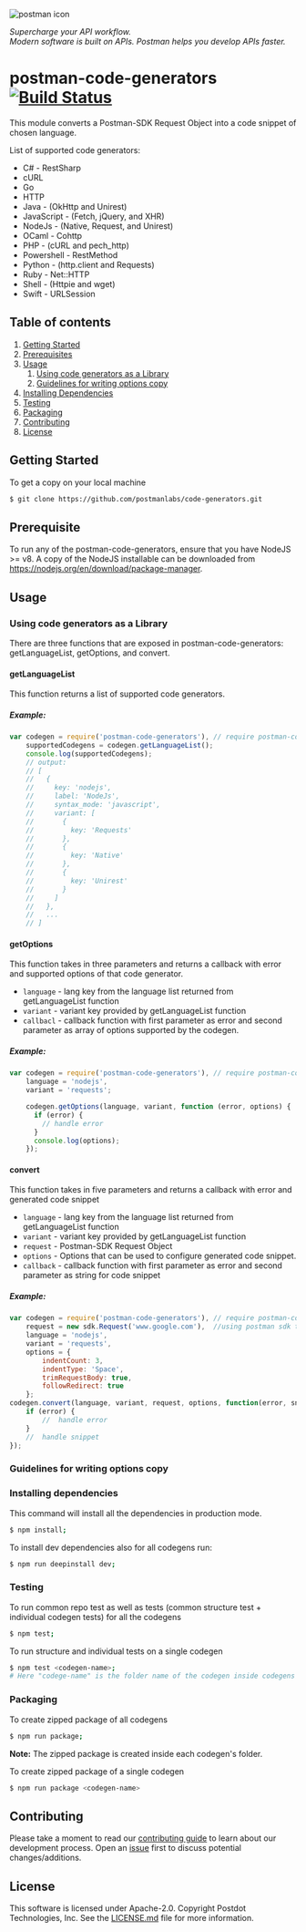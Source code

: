 
![postman icon](https://raw.githubusercontent.com/postmanlabs/postmanlabs.github.io/develop/global-artefacts/postman-logo%2Btext-320x132.png) 

*Supercharge your API workflow.*  
*Modern software is built on APIs. Postman helps you develop APIs faster.*

# postman-code-generators [![Build Status](https://travis-ci.com/postmanlabs/postman-code-generators.svg?branch=master)](https://travis-ci.com/postmanlabs/postman-code-generators)

This module converts a Postman-SDK Request Object into a code snippet of chosen language.
 
List of supported code generators: 

* C# - RestSharp
* cURL
* Go
* HTTP
* Java - (OkHttp and Unirest)
* JavaScript - (Fetch, jQuery, and XHR)
* NodeJs - (Native, Request, and Unirest)
* OCaml - Cohttp
* PHP - (cURL and pech_http)
* Powershell - RestMethod
* Python - (http.client and Requests)
* Ruby - Net::HTTP
* Shell - (Httpie and wget)
* Swift - URLSession

## Table of contents 

1. [Getting Started](#getting-started)
2. [Prerequisites](#prerequisites)
3. [Usage](#usage)
    1. [Using code generators as a Library](#using-code-generators-as-a-library)
    2. [Guidelines for writing options copy](#guidelines-for-writing-options-copy)
4. [Installing Dependencies](#installing-dependencies)
5. [Testing](#testing)
6. [Packaging](#packaging)
7. [Contributing](#contributing)
8. [License](#license)

## Getting Started
To get a copy on your local machine
```bash
$ git clone https://github.com/postmanlabs/code-generators.git
```

## Prerequisite
To run any of the postman-code-generators, ensure that you have NodeJS >= v8. A copy of the NodeJS installable can be downloaded from https://nodejs.org/en/download/package-manager.

## Usage

### Using code generators as a Library 
There are three functions that are exposed in postman-code-generators: getLanguageList, getOptions, and convert.

#### getLanguageList
This function returns a list of supported code generators. 

##### Example:
```js
var codegen = require('postman-code-generators'), // require postman-code-generators in your project
    supportedCodegens = codegen.getLanguageList();
    console.log(supportedCodegens);
    // output:
    // [
    //   {
    //     key: 'nodejs',
    //     label: 'NodeJs',
    //     syntax_mode: 'javascript',
    //     variant: [
    //       {
    //         key: 'Requests'
    //       },
    //       {
    //         key: 'Native'
    //       },
    //       {
    //         key: 'Unirest'
    //       }
    //     ]
    //   },
    //   ...
    // ]
```

#### getOptions 

This function takes in three parameters and returns a callback  with error and supported options of that code generator.

* `language` - lang key from the language list returned from getLanguageList function
* `variant` - variant key provided by getLanguageList function
* `callbacl` - callback function with first parameter as error and second parameter as array of options supported by the codegen.


##### Example:
```js
var codegen = require('postman-code-generators'), // require postman-code-generators in your project
    language = 'nodejs',
    variant = 'requests';

    codegen.getOptions(language, variant, function (error, options) {
      if (error) {
        // handle error
      }
      console.log(options);
    });
```

#### convert 
This function takes in five parameters and returns a callback with error and generated code snippet
* `language` - lang key from the language list returned from getLanguageList function
* `variant` - variant key provided by getLanguageList function
* `request` - Postman-SDK Request Object
* `options` - Options that can be used to configure generated code snippet. 
* `callback` - callback function with first parameter as error and second parameter as string for code snippet

##### Example:
```js
var codegen = require('postman-code-generators'), // require postman-code-generators in your project
    request = new sdk.Request('www.google.com'),  //using postman sdk to create request 
    language = 'nodejs',
    variant = 'requests',
    options = {
        indentCount: 3,
        indentType: 'Space',
        trimRequestBody: true,
        followRedirect: true
    };
codegen.convert(language, variant, request, options, function(error, snippet) {
    if (error) {
        //  handle error
    }
    //  handle snippet
});
```
### Guidelines for writing options copy

### Installing dependencies
This command will install all the dependencies in production mode.
```bash
$ npm install;
```
To install dev dependencies also for all codegens run: 
```bash
$ npm run deepinstall dev; 
```
### Testing 
To run common repo test as well as tests (common structure test + individual codegen tests) for all the codegens
```bash
$ npm test; 
```
To run structure and individual tests on a single codegen
```bash
$ npm test <codegen-name>;
# Here "codege-name" is the folder name of the codegen inside codegens folder
```
### Packaging 
To create zipped package of all codegens
```bash
$ npm run package;
```
**Note:** The zipped package is created inside each codegen's folder.

To create zipped package of a single codegen
```bash
$ npm run package <codegen-name>
```

## Contributing
Please take a moment to read our [contributing guide](.github/CONTRIBUTING.md) to learn about our development process.
Open an [issue](https://github.com/postmanlabs/postman-code-generators/issues) first to discuss potential changes/additions.

## License
This software is licensed under Apache-2.0. Copyright Postdot Technologies, Inc. See the [LICENSE.md](LICENSE.md) file for more information.
